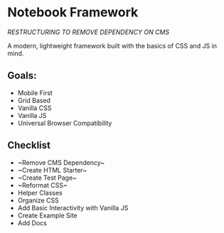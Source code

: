 # Notebook Framework
_RESTRUCTURING TO REMOVE DEPENDENCY ON CMS_

A modern, lightweight framework built with the basics of CSS and JS in mind.

## Goals:
- Mobile First
- Grid Based
- Vanilla CSS
- Vanilla JS
- Universal Browser Compatibility

## Checklist
- ~Remove CMS Dependency~
- ~Create HTML Starter~
- ~Create Test Page~
- ~Reformat CSS~ 
- Helper Classes
- Organize CSS
- Add Basic Interactivity with Vanilla JS
- Create Example Site
- Add Docs
